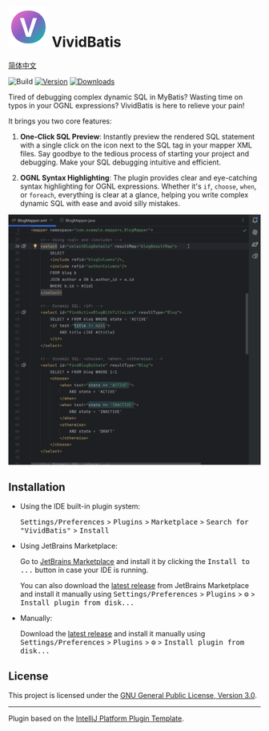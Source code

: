# ![logo](src/main/resources/META-INF/pluginIcon.svg) VividBatis

[简体中文](README_zh-CN.md)

![Build](https://github.com/only52607/VividBatis/workflows/Build/badge.svg)
[![Version](https://img.shields.io/jetbrains/plugin/v/28245-vividbatis.svg)](https://plugins.jetbrains.com/plugin/28245-vividbatis)
[![Downloads](https://img.shields.io/jetbrains/plugin/d/28245-vividbatis.svg)](https://plugins.jetbrains.com/plugin/28245-vividbatis)

<!-- Plugin description -->
Tired of debugging complex dynamic SQL in MyBatis? Wasting time on typos in your OGNL expressions? VividBatis is here to relieve your pain!

It brings you two core features:

1.  **One-Click SQL Preview**: Instantly preview the rendered SQL statement with a single click on the icon next to the SQL tag in your mapper XML files. Say goodbye to the tedious process of starting your project and debugging. Make your SQL debugging intuitive and efficient.

2.  **OGNL Syntax Highlighting**: The plugin provides clear and eye-catching syntax highlighting for OGNL expressions. Whether it's `if`, `choose`, `when`, or `foreach`, everything is clear at a glance, helping you write complex dynamic SQL with ease and avoid silly mistakes.
<!-- Plugin description end -->

![logo](gif/preview.gif)

## Installation

- Using the IDE built-in plugin system:
  
  <kbd>Settings/Preferences</kbd> > <kbd>Plugins</kbd> > <kbd>Marketplace</kbd> > <kbd>Search for "VividBatis"</kbd> >
  <kbd>Install</kbd>
  
- Using JetBrains Marketplace:

  Go to [JetBrains Marketplace](https://plugins.jetbrains.com/plugin/MARKETPLACE_ID) and install it by clicking the <kbd>Install to ...</kbd> button in case your IDE is running.

  You can also download the [latest release](https://plugins.jetbrains.com/plugin/MARKETPLACE_ID/versions) from JetBrains Marketplace and install it manually using
  <kbd>Settings/Preferences</kbd> > <kbd>Plugins</kbd> > <kbd>⚙️</kbd> > <kbd>Install plugin from disk...</kbd>

- Manually:

  Download the [latest release](https://github.com/only52607/VividBatis/releases/latest) and install it manually using
  <kbd>Settings/Preferences</kbd> > <kbd>Plugins</kbd> > <kbd>⚙️</kbd> > <kbd>Install plugin from disk...</kbd>

## License

This project is licensed under the [GNU General Public License, Version 3.0](LICENSE).

---
Plugin based on the [IntelliJ Platform Plugin Template][template].

[template]: https://github.com/JetBrains/intellij-platform-plugin-template